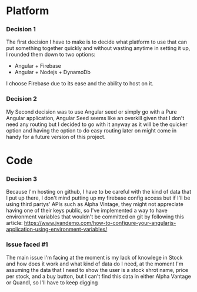 # Platform
###  Decision 1
The first decision I have to make is to decide what platform to use that can put something together quickly and without wasting anytime in setting it up, I rounded them down to two options:
- Angular + Firebase
- Angular + Nodejs + DynamoDb

I choose Firebase due to its ease and the ability to host on it.

### Decision 2
My Second decision was to use Angular seed or simply go with a Pure Angular application, Angular Seed seems like an overkill given that I don't need any routing but I decided to go with it anyway as it will be the quicker option and having the option to do easy routing later on might come in handy for a future version of this project.


# Code
### Decision 3
Because I'm hosting on github, I have to be careful with the kind of data that I put up there, I don't mind putting up my firebase config access but if I'll be using third partys' APIs such as Alpha Vintage, they might not appreciate having one of their keys public, so I've implemented a way to have environment variables that wouldn't be committed on git by following this article: https://www.jvandemo.com/how-to-configure-your-angularjs-application-using-environment-variables/

### Issue faced #1
The main issue I'm facing at the moment is my lack of knowlege in Stock and how does it work and what kind of data do I need, at the moment I'm assuming the data that I need to show the user is a stock shrot name, price per stock, and a buy button, but I can't find this data in either Alpha Vantage or Quandl, so I'll have to keep digging

